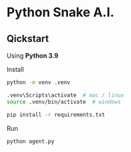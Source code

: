 # Python Snake A.I.

## Qickstart

Using **Python 3.9**

Install

```bash
python -m venv .venv

.venv\Scripts\activate  # mac / linux
source .venv/bin/activate  # windows

pip install -r requirements.txt
```

Run

```bash
python agent.py
```
